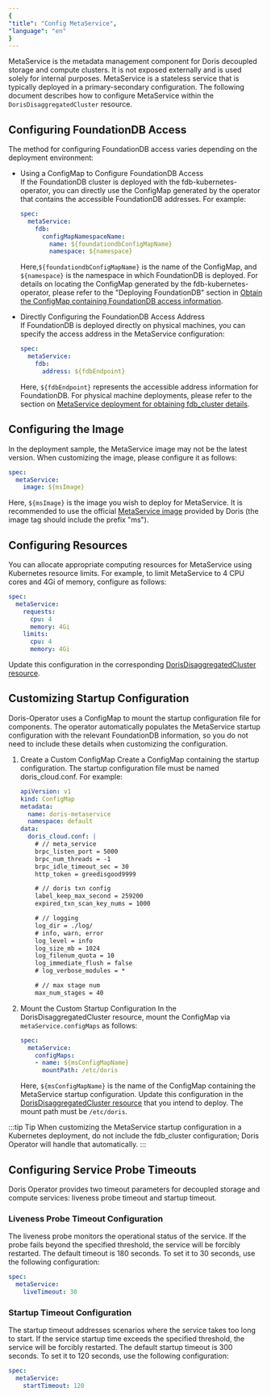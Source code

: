 ```yaml
---
{
"title": "Config MetaService",
"language": "en"
}
---
```


MetaService is the metadata management component for Doris decoupled storage and compute clusters. It is not exposed externally and is used solely for internal purposes. MetaService is a stateless service that is typically deployed in a primary-secondary configuration. The following document describes how to configure MetaService within the `DorisDisaggregatedCluster` resource.
## Configuring FoundationDB Access
The method for configuring FoundationDB access varies depending on the deployment environment:
- Using a ConfigMap to Configure FoundationDB Access  
    If the FoundationDB cluster is deployed with the fdb-kubernetes-operator, you can directly use the ConfigMap generated by the operator that contains the accessible FoundationDB addresses. For example:
    ```yaml
    spec:
      metaService:
        fdb:
          configMapNamespaceName:
            name: ${foundationdbConfigMapName}
            namespace: ${namespace}
    ```
    Here,`${foundationdbConfigMapName}` is the name of the ConfigMap, and `${namespace}` is the namespace in which FoundationDB is deployed. For details on locating the ConfigMap generated by the fdb-kubernetes-operator, please refer to the "Deploying FoundationDB" section in [Obtain the ConfigMap containing FoundationDB access information](./install-fdb.md#retrieve-the-configmap-containing-foundationdb-access-information).

- Directly Configuring the FoundationDB Access Address  
    If FoundationDB is deployed directly on physical machines, you can specify the access address in the MetaService configuration:
    ```yaml
    spec:
      metaService:
        fdb:
          address: ${fdbEndpoint}
    ```
    Here, `${fdbEndpoint}` represents the accessible address information for FoundationDB. For physical machine deployments, please refer to the section on [MetaService deployment for obtaining fdb_cluster details](../../../compute-storage-decoupled/compilation-and-deployment.md#31-configuration).

## Configuring the Image
In the deployment sample, the MetaService image may not be the latest version. When customizing the image, please configure it as follows:
```yaml
spec:
  metaService:
    image: ${msImage}
```
Here, `${msImage}` is the image you wish to deploy for MetaService. It is recommended to use the official [MetaService image](https://hub.docker.com/r/apache/doris) provided by Doris (the image tag should include the prefix "ms").

## Configuring Resources
You can allocate appropriate computing resources for MetaService using Kubernetes resource limits. For example, to limit MetaService to 4 CPU cores and 4Gi of memory, configure as follows:
```yaml
spec:
  metaService:
    requests:
      cpu: 4
      memory: 4Gi
    limits:
      cpu: 4
      memory: 4Gi
```
Update this configuration in the corresponding [DorisDisaggregatedCluster resource](./install-doris-cluster.md#step-3-deploy-the-compute-storage-decoupled-cluster).

## Customizing Startup Configuration
Doris-Operator uses a ConfigMap to mount the startup configuration file for components. The operator automatically populates the MetaService startup configuration with the relevant FoundationDB information, so you do not need to include these details when customizing the configuration.
1. Create a Custom ConfigMap
    Create a ConfigMap containing the startup configuration. The startup configuration file must be named doris_cloud.conf. For example:
    ```yaml
    apiVersion: v1
    kind: ConfigMap
    metadata:
      name: doris-metaservice
      namespace: default
    data:
      doris_cloud.conf: |
        # // meta_service
        brpc_listen_port = 5000
        brpc_num_threads = -1
        brpc_idle_timeout_sec = 30
        http_token = greedisgood9999

        # // doris txn config
        label_keep_max_second = 259200
        expired_txn_scan_key_nums = 1000

        # // logging
        log_dir = ./log/
        # info, warn, error
        log_level = info
        log_size_mb = 1024
        log_filenum_quota = 10
        log_immediate_flush = false
        # log_verbose_modules = *

        # // max stage num
        max_num_stages = 40
    ```
2. Mount the Custom Startup Configuration
    In the DorisDisaggregatedCluster resource, mount the ConfigMap via `metaService.configMaps` as follows:
    ```yaml
    spec:
      metaService:
        configMaps:
        - name: ${msConfigMapName}
          mountPath: /etc/doris
    ```
   Here, `${msConfigMapName}` is the name of the ConfigMap containing the MetaService startup configuration. Update this configuration in the [DorisDisaggregatedCluster resource](./install-doris-cluster.md#step-3-deploy-the-compute-storage-decoupled-cluster) that you intend to deploy. The mount path must be `/etc/doris`.

:::tip Tip
When customizing the MetaService startup configuration in a Kubernetes deployment, do not include the fdb_cluster configuration; Doris Operator will handle that automatically.
:::

## Configuring Service Probe Timeouts
Doris Operator provides two timeout parameters for decoupled storage and compute services: liveness probe timeout and startup timeout.

### Liveness Probe Timeout Configuration
The liveness probe monitors the operational status of the service. If the probe fails beyond the specified threshold, the service will be forcibly restarted. The default timeout is 180 seconds. To set it to 30 seconds, use the following configuration:
```yaml
spec:
  metaService:
    liveTimeout: 30
```
### Startup Timeout Configuration
The startup timeout addresses scenarios where the service takes too long to start. If the service startup time exceeds the specified threshold, the service will be forcibly restarted. The default startup timeout is 300 seconds. To set it to 120 seconds, use the following configuration:
```yaml
spec:
  metaService:
    startTimeout: 120
```